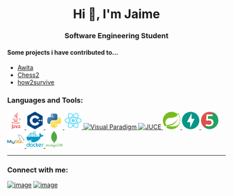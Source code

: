 <h1 align="center">Hi 👋, I'm Jaime</h1>
<h3 align="center">Software Engineering Student</h3>
<h4 align="left">Some projects i have contributed to...</h4>
<ul>
  <li>
    <a href="https://github.com/2tank/awita" target="_blank"> 
      Awita
    </a>
  </li>
  <li>
    <a href="https://github.com/VctPerez/Chess2-UMA" target="_blank"> 
      Chess2
    </a>
  </li>
  <li>
    <a href="https://github.com/pablomarquezb78/how2survive" target="_blank"> 
       how2survive
    </a>
  </li>
</ul>

<h3 align="left">Languages and Tools:</h3>

<p align="left"> 
  <a href="https://www.java.com/es/" target="_blank"> 
    <img src="https://github.com/devicons/devicon/blob/master/icons/java/java-plain-wordmark.svg" alt="Java" width="40" height="40"/> 
  </a>
  <a href="https://isocpp.org/" target="_blank"> 
    <img src="https://github.com/devicons/devicon/blob/master/icons/cplusplus/cplusplus-plain.svg" alt="Cpp" width="40" height="40"/> 
  </a> 
  <a href="https://www.python.org" target="_blank"> 
    <img src="https://raw.githubusercontent.com/devicons/devicon/master/icons/python/python-original.svg" alt="Python" width="40" height="40"/> 
  </a>  
  <a href="https://es.react.dev/" target="_blank"> 
    <img src="https://github.com/devicons/devicon/blob/master/icons/react/react-original.svg" alt="React" width="40" height="40"/> 
  </a> 
  <a href="https://www.visual-paradigm.com/" target="_blank"> 
    <img src="https://l3software.com.br/wp-content/uploads/2018/05/Visual-paradigm-modeler-logo.jpg" alt="Visual Paradigm" width="40" height="40"/> 
  </a> 
  <a href="https://juce.com/" target="_blank"> 
    <img src="https://www.svgrepo.com/show/510435/logo-juce.svg" alt="JUCE" width="40" height="40"/> 
  </a>
  <a href="https://spring.io/projects/spring-boot" target="_blank"> 
    <img src="https://github.com/devicons/devicon/blob/master/icons/spring/spring-original.svg" alt="SpringBoot" width="40" height="40"/> 
  </a>
  <a href="https://fastapi.tiangolo.com/" target="_blank"> 
    <img src="https://github.com/devicons/devicon/blob/master/icons/fastapi/fastapi-original.svg" alt="FastAPI" width="40" height="40"/> 
  </a> 
  <a href="https://junit.org/junit5/" target="_blank"> 
    <img src="https://github.com/devicons/devicon/blob/master/icons/junit/junit-original.svg" alt="JUnit" width="40" height="40"/> 
  </a>  
  <a href="https://www.mysql.com/" target="_blank"> 
    <img src="https://github.com/devicons/devicon/blob/master/icons/mysql/mysql-original-wordmark.svg" alt="MySQL" width="40" height="40"/> 
  </a> 
  <a href="https://www.docker.com/" target="_blank"> 
    <img src="https://github.com/devicons/devicon/blob/master/icons/docker/docker-plain-wordmark.svg" alt="Docker" width="40" height="40"/> 
  </a> 
  <a href="https://www.mongodb.com/" target="_blank"> 
    <img src="https://github.com/devicons/devicon/blob/master/icons/mongodb/mongodb-plain-wordmark.svg" alt="MongoDB" width="40" height="40"/> 
  </a>
</p>

------
<h3 align="left">Connect with me:</h3>
<div align="left">

[![image](https://img.shields.io/badge/LinkedIn-0077B5?style=for-the-badge&logo=linkedin&logoColor=white)](https://www.linkedin.com/in/jaime-ezequiel-rodríguez-rodríguez-331028334)
[![image](https://img.shields.io/badge/Gmail-D14836?style=for-the-badge&logo=gmail&logoColor=white)](mailto:jaezro03@gmail.com)
  
</div>

